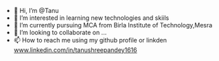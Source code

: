 - 👋 Hi, I’m @Tanu
- 👀 I’m interested in learning new technologies and skiils
- 🌱 I’m currently pursuing MCA from Birla Institute of Technology,Mesra
- 💞️ I’m looking to collaborate on ...
- 📫 How to reach me using my github profile or linkden www.linkedin.com/in/tanushreepandey1616 

<!---
Tanu is a ✨ special ✨ repository because its `README.md` (this file) appears on your GitHub profile.
You can click the Preview link to take a look at your changes.
--->
